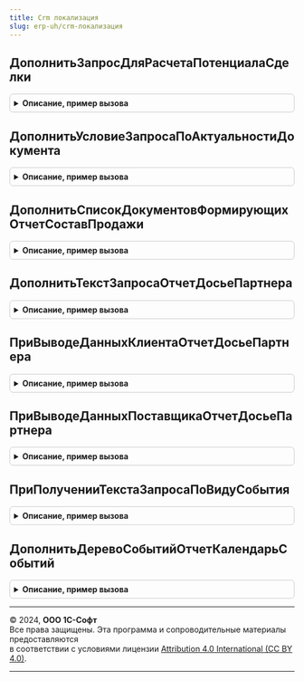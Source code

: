 ```yaml
---
title: Crm локализация
slug: erp-uh/crm-локализация
---
```



## ДополнитьЗапросДляРасчетаПотенциалаСделки
<details style="margin: 1em 0; padding: 0.5em; border: 1px solid #ccc; border-radius: 6px;">

<summary style="font-weight: bold; cursor: pointer;">Описание, пример вызова</summary>

```bsl

Процедура ДополнитьЗапросДляРасчетаПотенциалаСделки(ТекстЗапроса) Экспорт
```

Пример вызова
```bsl
CRMЛокализация.ДополнитьЗапросДляРасчетаПотенциалаСделки(ТекстЗапроса) 
```
</details>

## ДополнитьУсловиеЗапросаПоАктуальностиДокумента
<details style="margin: 1em 0; padding: 0.5em; border: 1px solid #ccc; border-radius: 6px;">

<summary style="font-weight: bold; cursor: pointer;">Описание, пример вызова</summary>

```bsl

Процедура ДополнитьУсловиеЗапросаПоАктуальностиДокумента(ИмяДокумента, ТекстУсловия) Экспорт
```

Пример вызова
```bsl
CRMЛокализация.ДополнитьУсловиеЗапросаПоАктуальностиДокумента(ИмяДокумента, ТекстУсловия) 
```
</details>

## ДополнитьСписокДокументовФормирующихОтчетСоставПродажи
<details style="margin: 1em 0; padding: 0.5em; border: 1px solid #ccc; border-radius: 6px;">

<summary style="font-weight: bold; cursor: pointer;">Описание, пример вызова</summary>

```bsl

Процедура ДополнитьСписокДокументовФормирующихОтчетСоставПродажи(СписокИменТабличныхЧастейДокументов) Экспорт
```

Пример вызова
```bsl
CRMЛокализация.ДополнитьСписокДокументовФормирующихОтчетСоставПродажи(СписокИменТабличныхЧастейДокументов) 
```
</details>

## ДополнитьТекстЗапросаОтчетДосьеПартнера
<details style="margin: 1em 0; padding: 0.5em; border: 1px solid #ccc; border-radius: 6px;">

<summary style="font-weight: bold; cursor: pointer;">Описание, пример вызова</summary>

```bsl

Процедура ДополнитьТекстЗапросаОтчетДосьеПартнера(ОтчетОбъект, Запрос, СоответствиеЗапросыДанные, НомерПоследнегоПакета) Экспорт
```

Пример вызова
```bsl
CRMЛокализация.ДополнитьТекстЗапросаОтчетДосьеПартнера(ОтчетОбъект, Запрос, СоответствиеЗапросыДанные, НомерПоследнегоПакета) 
```
</details>

## ПриВыводеДанныхКлиентаОтчетДосьеПартнера
<details style="margin: 1em 0; padding: 0.5em; border: 1px solid #ccc; border-radius: 6px;">

<summary style="font-weight: bold; cursor: pointer;">Описание, пример вызова</summary>

```bsl

Процедура ПриВыводеДанныхКлиентаОтчетДосьеПартнера(ОтчетОбъект, МассивРезультатовЗапросовПоПартнеру, СоответствиеЗапросыДанные, ТаблицаОтчета, Макет) Экспорт
```

Пример вызова
```bsl
CRMЛокализация.ПриВыводеДанныхКлиентаОтчетДосьеПартнера(ОтчетОбъект, МассивРезультатовЗапросовПоПартнеру, СоответствиеЗапросыДанные, ТаблицаОтчета, Макет) 
```
</details>

## ПриВыводеДанныхПоставщикаОтчетДосьеПартнера
<details style="margin: 1em 0; padding: 0.5em; border: 1px solid #ccc; border-radius: 6px;">

<summary style="font-weight: bold; cursor: pointer;">Описание, пример вызова</summary>

```bsl

Процедура ПриВыводеДанныхПоставщикаОтчетДосьеПартнера(ОтчетОбъект, МассивРезультатовЗапросовПоПартнеру, СоответствиеЗапросыДанные, ТаблицаОтчета, Макет) Экспорт
```

Пример вызова
```bsl
CRMЛокализация.ПриВыводеДанныхПоставщикаОтчетДосьеПартнера(ОтчетОбъект, МассивРезультатовЗапросовПоПартнеру, СоответствиеЗапросыДанные, ТаблицаОтчета, Макет) 
```
</details>

## ПриПолученииТекстаЗапросаПоВидуСобытия
<details style="margin: 1em 0; padding: 0.5em; border: 1px solid #ccc; border-radius: 6px;">

<summary style="font-weight: bold; cursor: pointer;">Описание, пример вызова</summary>

```bsl

Процедура ПриПолученииТекстаЗапросаПоВидуСобытия(ОтчетОбъект, ВидСобытия, Запрос, ТекстЗапроса, СтруктураФормированияОтчета) Экспорт
```

Пример вызова
```bsl
CRMЛокализация.ПриПолученииТекстаЗапросаПоВидуСобытия(ОтчетОбъект, ВидСобытия, Запрос, ТекстЗапроса, СтруктураФормированияОтчета) 
```
</details>

## ДополнитьДеревоСобытийОтчетКалендарьСобытий
<details style="margin: 1em 0; padding: 0.5em; border: 1px solid #ccc; border-radius: 6px;">

<summary style="font-weight: bold; cursor: pointer;">Описание, пример вызова</summary>

```bsl

Процедура ДополнитьДеревоСобытийОтчетКалендарьСобытий(РодительскийУзел) Экспорт
```

Пример вызова
```bsl
CRMЛокализация.ДополнитьДеревоСобытийОтчетКалендарьСобытий(РодительскийУзел) 
```
</details>

---

© 2024, **ООО 1С-Софт**  
Все права защищены. Эта программа и сопроводительные материалы предоставляются  
в соответствии с условиями лицензии [Attribution 4.0 International (CC BY 4.0)](https://creativecommons.org/licenses/by/4.0/legalcode).

---
